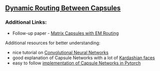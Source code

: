 ## [Dynamic Routing Between Capsules](https://arxiv.org/abs/1710.09829)

### Additional Links:

* Follow-up paper - [Matrix Capsules with EM Routing](https://openreview.net/pdf?id=HJWLfGWRb)

Additional resources for better understanding:
* nice tutorial on [Convolutional Neural Networks](http://cs231n.github.io/convolutional-networks/)
* good explanation of Capsule Networks with a lot of [Kardashian faces](https://medium.freecodecamp.org/understanding-capsule-networks-ais-alluring-new-architecture-bdb228173ddc)
* easy to follow [implementation of Capsule Networks in Pytorch](https://github.com/higgsfield/Capsule-Network-Tutorial/blob/master/Capsule%20Network.ipynb)

